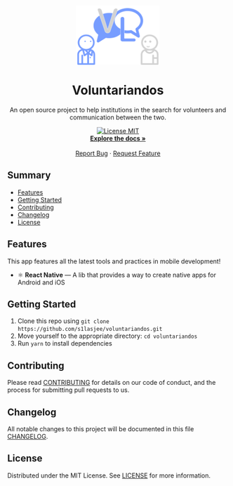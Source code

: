 <h1 align="center">
  <br />
  <a href="https://github.com/s1lasjee/voluntariandos">
    <img src="./src/assets/svg/Logo.svg" alt="Logo" width="190">
  </a>
  <br />
  <br />
  Voluntariandos
</h1>

<p align="center">An open source project to help institutions in the search for volunteers and communication between the two.</p>

<p align="center">
  <a href="https://opensource.org/licenses/MIT">
    <img src="https://img.shields.io/badge/License-MIT-blue.svg" alt="License MIT">
  </a>
  <br />
  <a href="https://github.com/s1lasjee/voluntariandos"><strong>Explore the docs »</strong></a>
  <br />
  <br />
  <a href="https://github.com/s1lasjee/voluntariandos/issues">Report Bug</a>
  ·
  <a href="https://github.com/s1lasjee/voluntariandos/issues">Request Feature</a>
</p>

## Summary

- [Features](#features)
- [Getting Started](#getting-started)
- [Contributing](#contributing)
- [Changelog](#changelog)
- [License](#license)

## Features

This app features all the latest tools and practices in mobile development!

- ⚛️ **React Native** — A lib that provides a way to create native apps for Android and iOS

## Getting Started

1. Clone this repo using `git clone https://github.com/s1lasjee/voluntariandos.git`
2. Move yourself to the appropriate directory: `cd voluntariandos`
3. Run `yarn` to install dependencies

## Contributing

Please read [CONTRIBUTING](CONTRIBUTING.md) for details on our code
of conduct, and the process for submitting pull requests to us.

## Changelog

All notable changes to this project will be documented in this file [CHANGELOG](CHANGELOG.md).

## License

Distributed under the MIT License. See [LICENSE](LICENSE.md) for more information.
